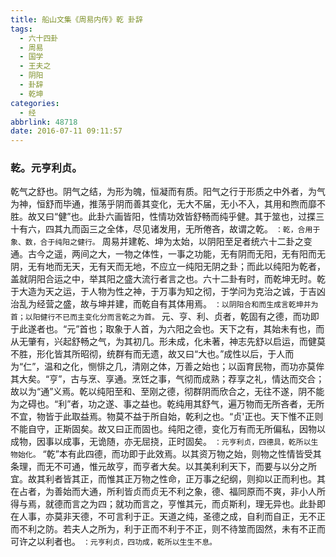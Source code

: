 ```yaml
---
title: 船山文集《周易内传》乾 卦辞
tags:
  - 六十四卦
  - 周易
  - 国学
  - 王夫之
  - 阴阳
  - 卦辞
  - 乾坤
categories:
  - 经
abbrlink: 48718
date: 2016-07-11 09:11:57
---
```


### 乾。元亨利贞。

乾气之舒也。阴气之结，为形为魄，恒凝而有质。阳气之行于形质之中外者，为气为神，恒舒而毕通，推荡乎阴而善其变化，无大不届，无小不入，其用和煦而靡不胜。故又曰“健”也。此卦六画皆阳，性情功效皆舒畅而纯乎健。其于筮也，过揲三十有六，四其九而函三之全体，尽见诸发用，无所倦吝，故谓之乾。
`：乾，合用于象、数，合于纯阳之健行。`
周易并建乾、坤为太始，以阴阳至足者统六十二卦之变通。古今之遥，两间之大，一物之体性，一事之功能，无有阴而无阳，无有阳而无阴，无有地而无天，无有天而无地，不应立一纯阳无阴之卦；而此以纯阳为乾者，盖就阴阳合运之中，举其阳之盛大流行者言之也。六十二卦有时，而乾坤无时。乾于大造为天之运，于人物为性之神，于万事为知之彻，于学问为克治之诚，于吉凶治乱为经营之盛，故与坤并建，而乾自有其体用焉。
`：以阴阳合和而生成言乾坤并为首；以阳健行不已而主变化分而言乾之为首。`
元、亨、利、贞者，乾固有之德，而功即于此遂者也。“元”首也；取象于人首，为六阳之会也。天下之有，其始未有也，而从无肇有，兴起舒畅之气，为其初几。形未成，化未著，神志先舒以启运，而健莫不胜，形化皆其所昭彻，统群有而无遗，故又曰“大也。”成性以后，于人而为“仁”，温和之化，恻悱之几，清刚之体，万善之始也；以函育民物，而功亦莫侔其大矣。“亨”，古与烹、享通。烹饪之事，气彻而成熟；荐享之礼，情达而交合；故以为“通”义焉。乾以纯阳至和、至刚之德，彻群阴而欣合之，无往不遂，阴不能为之碍也。“利”者，功之遂、事之益也。乾纯用其舒气，遍万物而无所吝者，无所不宜，物皆于此取益焉。物莫不益于所自始，乾利之也。“贞'正也。天下惟不正则不能自守，正斯固矣。故又曰正而固也。纯阳之德，变化万有而无所偏私，因物以成物，因事以成事，无诡随，亦无屈挠，正时固矣。
`：元亨利贞，四德具，乾所以生物始化。`
“乾”本有此四德，而功即于此效焉。以其资万物之始，则物之性情皆受其条理，而无不可通，惟元故亨，而亨者大矣。以其美利利天下，而要与以分之所宜。故其利者皆其正，而惟其正万物之性命，正万事之纪纲，则抑以正而利也。其在占者，为善始而大通，所利皆贞而贞无不利之象，德、福同原而不爽，非小人所得与焉，就德而言之为四；就功而言之，亨惟其元，而贞斯利，理无异也。此卦即在人事，亦莫非天德，不可言利于正。天道之纯，圣德之成，自利而自正，无不正而不利之防。若夫人之所为，利于正而不利于不正，则不待筮而固然，未有不正而可许之以利者也。
`：元亨利贞，四功成，乾所以生生不息。`
